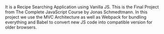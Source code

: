 It is a Recipe Searching Application using Vanilla JS.
This is the Final Project from The Complete JavaScript Course by Jonas Schmedtmann.
In this project we use the MVC Architecture as well as Webpack for bundling everything and Babel to convert new JS code into compatible version for older browsers.
